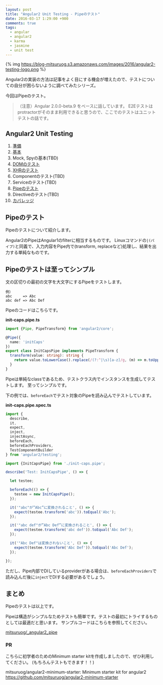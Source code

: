 ```yaml
---
layout: post
title: "Angular2 Unit Testing - Pipeのテスト"
date: 2016-03-17 1:29:00 +900
comments: true
tags:
  - angular
  - angular2
  - karma
  - jasmine
  - unit test
---
```


{% img https://blog-mitsuruog.s3.amazonaws.com/images/2016/angular2-testing-logo.png %}

Angular2の実装の方法は記事をよく目にする機会が増えたので、テストについての自分が困らないように調べてみたシリーズ。

今回はPipeのテスト。

<!-- more -->

> （注意）Angular 2.0.0-beta.9 をベースに話しています。
E2Eテストはprotractorがそのまま利用できると思うので、ここでのテストはユニットテストの話です。

## Angular2 Unit Testing

1. [準備](/2016/03/how-to-test-angular2-application-1.html)
1. [基本](/2016/03/how-to-test-angular2-application-basic.html)
1. Mock, Spyの基本(TBD)
1. [DOMのテスト](/2016/03/how-to-test-angular2-application-dom.html)
1. [XHRのテスト](/2016/03/how-to-test-angular2-application-xhr.html)
1. Componentのテスト(TBD)
1. Serviceのテスト(TBD)
1. [Pipeのテスト](/2016/03/how-to-test-angular2-application-pipe.html)
1. Directiveのテスト(TBD)
1. [カバレッジ](/2016/03/how-to-test-angular2-application-coverage.html)

## Pipeのテスト

Pipeのテストについて紹介します。

Angular2のPipeはAngular1のfilterに相当するものです。
Linuxコマンドの`|(パイプ)`と同義で、入力内容をPipe内で(transform, replaceなど)処理し、結果を出力する単純なものです。

## Pipeのテストは至ってシンプル

文の区切りの最初の文字を大文字にするPipeをテストします。

```
例）
abc     => Abc
abc def => Abc Def
```

Pipeのコードはこちらです。

**init-caps.pipe.ts**
```ts
import {Pipe, PipeTransform} from 'angular2/core';

@Pipe({
  name: 'initCaps'
})
export class InitCapsPipe implements PipeTransform {
  transform(value: string): string {
    return value.toLowerCase().replace(/(?:^|\s)[a-z]/g, (m) => m.toUpperCase());
  }
}
```

Pipeは単純なclassであるため、テストクラス内でインスタンスを生成してテストします。
至ってシンプルです。  

下の例では、`beforeEach`でテスト対象のPipeを読み込んでテストしています。

**init-caps.pipe.spec.ts**
```ts
import {
  describe,
  it,
  expect,
  inject,
  injectAsync,
  beforeEach,
  beforeEachProviders,
  TestComponentBuilder
} from 'angular2/testing';

import {InitCapsPipe} from './init-caps.pipe';

describe('Test: InitCapsPipe', () => {

  let testee;

  beforeEach(() => {
    testee = new InitCapsPipe();
  });

  it('"abc"が”Abc”に変換されること', () => {
    expect(testee.transform('abc')).toEqual('Abc');
  });

  it('"abc def"が”Abc Def”に変換されること', () => {
    expect(testee.transform('abc def')).toEqual('Abc Def');
  });

  it('"Abc Def"は変換されないこと', () => {
    expect(testee.transform('Abc Def')).toEqual('Abc Def');
  });

});
```

ただし、Pipe内部でDIしているproviderがある場合は、`beforeEachProviders`で読み込んだ後に`inject`でDIする必要があるでしょう。

## まとめ

Pipeのテストは以上です。

Pipeは構造がシンプルなためテストも簡単です。テストの最初にトライするものとしては最適だと思います。
サンプルコードはこちらを参照してください。

[mitsuruog/_angular2_pipe](https://github.com/mitsuruog/_angular2_pipe)

### PR

こちらに初学者のためのMinimum starter kitを作成しましたので、ぜひ利用してください。
(もちろんテストもできます！！)

mitsuruog/angular2-minimum-starter: Minimum starter kit for angular2 https://github.com/mitsuruog/angular2-minimum-starter
